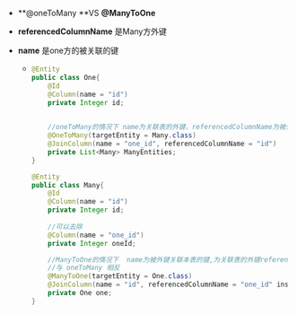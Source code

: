 + **@oneToMany **VS **@ManyToOne**

+ **referencedColumnName** 是Many方外键

+ **name** 是one方的被关联的键

  + ```java
    @Entity
    public class One{
        @Id
        @Column(name = "id")
        private Integer id;
    
        
        //oneToMany的情况下 name为关联表的外键，referencedColumnName为被外键关联本表的键
        @OneToMany(targetEntity = Many.class)
    	@JoinColumn(name = "one_id", referencedColumnName = "id")
    	private List<Many> ManyEntities;
    }
    
    @Entity
    public class Many{
        @Id
        @Column(name = "id")
        private Integer id;
        
    	//可以去除
        @Column(name = "one_id")
        private Integer oneId;
    
        //ManyToOne的情况下  name为被外键关联本表的键,为关联表的外键referencedColumnName
        //与 oneToMany 相反
        @ManyToOne(targetEntity = One.class)
    	@JoinColumn(name = "id", referencedColumnName = "one_id" insertable = false, updatable = false)
    	private One one;
    }
    ```